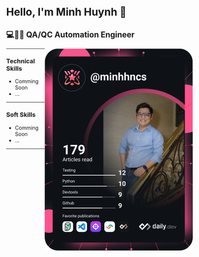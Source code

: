 # Hello, I'm Minh Huynh 🙋‍
## 💻👨‍💻 QA/QC Automation Engineer 

<a href="https://www.linkedin.com/in/minhhncs/">
  <img src="https://github.com/minhhngr/minhhngr/blob/main/devcard.svg" width="400" align="right" alt="Minh Huỳnh's Dev Card"/>
</a>

<hr>

<h3 align="left"> Technical Skills </h3>

- Comming Soon
- ...

<hr>

<h3 align="left"> Soft Skills </h3>

- Comming Soon
- ...

<hr>





<!--
**minhhngr/minhhngr** is a ✨ _special_ ✨ repository because its `README.md` (this file) appears on your GitHub profile.

Here are some ideas to get you started:

- 🔭 I’m currently working on ...
- 🌱 I’m currently learning ...
- 👯 I’m looking to collaborate on ...
- 🤔 I’m looking for help with ...
- 💬 Ask me about ...
- 📫 How to reach me: ...
- 😄 Pronouns: ...
- ⚡ Fun fact: ...
-->



